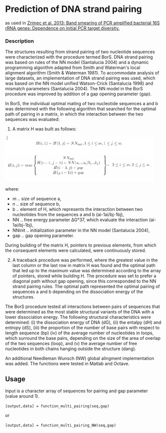 # Prediction of DNA strand pairing 
as used in [Zrimec et al. 2013: Band smearing of PCR amplified bacterial 16S rRNA genes: Dependence on initial PCR target diversity.](https://www.sciencedirect.com/science/article/pii/S0167701213002467?via%3Dihub)

### Description

The structures resulting from strand pairing of two nucleotide sequences were characterized with the procedure termed BorS. DNA strand pairing was based on rules of the NN model (Santalucia 2004) and a dynamic programming algorithm adapted from Smith and Waterman's local alignment algorithm (Smith & Waterman 1981). To accommodate analysis of large datasets, an implementation of DNA strand pairing was used, which was based on the NN model unified Watson-Crick (Santalucia 1998) and mismatch parameters (Santalucia 2004). The NN model in the BorS procedure was improved by addition of a gap opening parameter (gap).

In BorS, the individual optimal mating of two nucleotide sequences a and b was determined with the following algorithm that searched for the optimal path of pairing in a matrix, in which the interaction between the two sequences was evaluated:

1. A matrix H was built as follows:

<img src="https://github.com/JanZrimec/DNA_strand_pairing_BorS/blob/master/Figure1.png" width="480">

where:

* m 	.. size of sequence a,
* n 	.. size of sequence b,
* b 	.. element of H, which represents the interaction between two nucleotides from the 	sequences a and b (ai-1ai/bj-1bj), 
* NN 	.. free energy parameter ΔG°37, which evaluate the interaction (ai-1ai/bj-1bj), 
* NNinit 	.. initialization parameter in the NN model (Santalucia 2004),
* gap 	.. gap opening parameter.

During building of the matrix H, pointers to previous elements, from which the consequent elements were calculated, were continuously stored.

2. A traceback procedure was performed, where the greatest value in the last column or the last row in matrix H was found and the optimal path that led up to the maximum value was determined according to the array of pointers, stored while building H. The procedure was set to prefer a diagonal path without gap opening, since this corresponded to the NN strand pairing rules. The optimal path represented the optimal pairing of sequences a and b depending on the dissociation energy of the structures.

The BorS procedure tested all interactions between pairs of sequences that were determined as the most stable structural variants of the DNA with a lower dissociation energy. The following structural characteristics were determined: (i) the dissociation energy of DNA (dG), (ii) the entalpy (dH) and entropy (dS), (iii) the proportion of the number of base pairs with respect to length sequence (bp) (iv) of the average number of nucleotides in loops, which surround the base pairs, depending on the size of the area of overlap of the two sequences (loop), and (v) the average number of free nucleotides in both chains hanging outside the structure (dang).

An additional Needleman Wunsch (NW) global alingment implementation was added. The functions were tested in Matlab and Octave.

## Usage

Input is a character array of sequences for pairing and gap parameter (value around 1).

```[output,data] = function_multi_pairing(seq,gap)```

or 

```[output,data] = function_multi_pairing_NW(seq,gap)```
